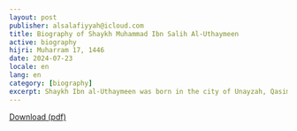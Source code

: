 ```yaml
---
layout: post
publisher: alsalafiyyah@icloud.com
title: Biography of Shaykh Muhammad Ibn Salih Al-Uthaymeen
active: biography
hijri: Muharram 17, 1446
date: 2024-07-23
locale: en
lang: en
category: [biography]
excerpt: Shaykh Ibn al-Uthaymeen was born in the city of Unayzah, Qasim Region, Saudi Arabia, on 27th Ramadhan 1347H in a famous religious family.
---
```


[Download (pdf)](https://alsalafiyyah.github.io/pdf/The-Life-of-Imam-Muhammad-bin-Salih-Al-Uthaymin.pdf)
